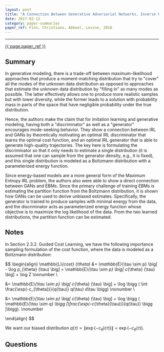 ```yaml
---
layout: post
title: "A Connection Between Generative Adversarial Networks, Inverse Reinforcement Learning, and Energy-Based Models"
date: 2017-02-12
category: paper-summaries
paper_ref: Finn, Christiano, Abbeel, Levine, 2016
---
```


<script type="text/x-mathjax-config">
MathJax.Hub.Config({
  TeX: { equationNumbers: { autoNumber: "AMS" } },
  tex2jax: {inlineMath: [['$','$'], ['\\(','\\)']]}
});
</script>

<script type="text/javascript" async
  src="https://cdn.mathjax.org/mathjax/latest/MathJax.js?config=TeX-MML-AM_CHTML">
</script> 
---

[{{ page.paper_ref }}](https://arxiv.org/abs/1611.03852)

## Summary

In generative modeling, there is a trade-off between maximum-likelihood approaches that produce a moment-matching distribution that try to "cover" all the modes of the unknown data distribution as opposed to approaches that estimate the unknown data distribution by "filling in" as many modes as possible. The latter effectively allows one to produce more realistic samples but with lower diversity, while the former leads to a solution with probability mass in parts of the space that have negligible probability under the true distribution. 

Hence, the authors make the claim that for imitation learning and generative modeling, having both a "discriminator" as well as a "generator" encourages mode-seeking behavior. They show a connection between IRL and GANs by theoretically motivating an optimal IRL discriminator that learns the optimal cost function, and an optimal IRL generator that is able to generate high-quality trajectories. The key here is formulating the discriminator so that it only needs to estimate a single distribution (it is assumed that one can sample from the generator density, e.g., it is fixed), and this single distribution is modeled as a Boltzmann distribution with a parameterized energy function.

Since energy-based models are a more general form of the Maximum Entropy IRL problem, the authors also were able to show a direct connection between GANs and EBMs. Since the primary challenge of training EBMs is estimating the partition function from the Boltzmann distribution, it is shown how GANs can be used to derive unbiased estimates. Specifically, the generator is trained to produce samples with minimal energy from the data, and the discriminator acts as parameterized energy function whose objective is to maximize the log likelihood of the data. From the two learned distributions, the partition function can be estimated.     

## Notes

In Section 2.3.2. Guided Cost Learning, we have the following importance sampling formulation of the cost function, where the data is modeled as a Boltzmann distribution:

$$
\begin{align}
\mathbb{L}_{cost} (\theta) &= \mathbb{E}_{\tau \sim p} \big[ - \log p_{\theta} (\tau) \big] = \mathbb{E}_{\tau \sim p} \big[ c_{\theta} (\tau) \big] + \log Z \nonumber \\

&= \mathbb{E}_{\tau \sim p} \big[ c_{\theta} (\tau) \big] + \log \bigg ( \int \frac{\exp(-c_{\theta})}{q(\tau)} q(\tau) d\tau \bigg) \nonumber \\

&= \mathbb{E}_{\tau \sim p} \big[ c_{\theta} (\tau) \big] + \log \bigg ( \mathbb{E}_{\tau \sim q} \bigg [\frac{\exp(-c_{\theta}(\tau))}{q(\tau)} \bigg ]\bigg). \nonumber

\end{align}
$$

We want our biased distribution $q(\tau) \propto \| \exp(-c_{\theta})(\tau)) \| = \exp(-c_{\theta}(\tau))$. 

## Questions

